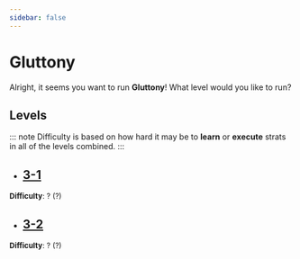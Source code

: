 ```yaml
---
sidebar: false
---
```


# Gluttony

Alright, it seems you want to run **Gluttony**! What level would you like to run?

## Levels
::: note
Difficulty is based on how hard it may be to **learn** or **execute** strats in all of the levels combined.
:::

- ## [3-1](/guides/any/3-gluttony/any-3-1.md)
<font size="2">
    <b>Difficulty</b>: ? (?)
</font>

- ## [3-2](/guides/any/3-gluttony/any-3-2.md)
<font size="2">
    <b>Difficulty</b>: ? (?)
</font>